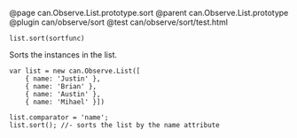 @page can.Observe.List.prototype.sort
@parent can.Observe.List.prototype
@plugin can/observe/sort
@test can/observe/sort/test.html

`list.sort(sortfunc)`

Sorts the instances in the list.

	var list = new can.Observe.List([
		{ name: 'Justin' },
		{ name: 'Brian' },
		{ name: 'Austin' },
		{ name: 'Mihael' }])
		
	list.comparator = 'name';
	list.sort(); //- sorts the list by the name attribute